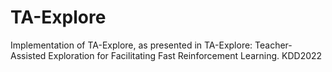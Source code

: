 # TA-Explore
Implementation of TA-Explore, as presented in TA-Explore: Teacher-Assisted Exploration for Facilitating Fast Reinforcement Learning.
KDD2022


